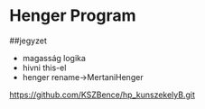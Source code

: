 # Henger Program
##jegyzet
- magasság logika
- hivni this-el
- henger rename->MertaniHenger

https://github.com/KSZBence/hp_kunszekelyB.git
